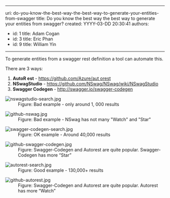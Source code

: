

---
uri: do-you-know-the-best-way-the-best-way-to-generate-your-entities-from-swagger
title: Do you know the best way the best way to generate your entities from swagger?
created: YYYY-03-DD 20:30:41
authors:
  - id: 1
    title: Adam Cogan
  - id: 3
    title: Eric Phan
  - id: 9
    title: William Yin
---




<span class='intro'> <p>To generate entities from a&#160;swagger rest definition a tool can automate this. <br></p><p>There are 3 ways&#58; <br></p> </span>

<ol><li> 
      <b>AutoR est</b> -&#160;<a href="https&#58;//github.com/Azure/autorest" target="_blank">https&#58;//github.com/Azure/aut orest</a><br></li><li> 
      <b>NSwagStudio</b> -&#160;<a href="https&#58;//github.com/NSwag/NSwag/wiki/NSwagStudio" target="_blank">https&#58;//github.com/NSwag/NSwag/wiki/NSwagStudio</a><br></li><li>
      <b>Swagger&#160;Codegen</b> -&#160;<a href="http&#58;//swagger.io/swagger-codegen">http&#58;//swagger.io/swagger-codegen</a>​<br></li></ol><dl class="badImage"><dt> <img src="/PublishingImages/nswagstudio-search.jpg" alt="nswagstudio-search.jpg" /> </dt><dd>Figure&#58; Bad example - only around 1, 000 results <br></dd></dl><dl class="badImage"><dt> <img src="/PublishingImages/github-nswag.jpg" alt="github-nswag.jpg" /> </dt><dd>Figure&#58; Bad example - NSwag has&#160;not many &quot;Watch&quot; and &quot;Star&quot;<br></dd></dl><dl class="image"><dt> <img src="/PublishingImages/swagger-codegen-search.jpg" alt="swagger-codegen-search.jpg" /></dt><dd>Figure&#58; OK example - Around 40,000 results<br></dd></dl><dl class="image"><dt> <img src="/PublishingImages/github-swagger-codegen.jpg" alt="github-swagger-codegen.jpg" style="margin&#58;0px;" /></dt><dd>Figure&#58; Swagger-Codegen and Autorest are quite popular. Swagger-Codegen has more “Star”&#160;<br></dd></dl><dl class="goodImage"><dt> <img src="/PublishingImages/autorest-search.jpg" alt="autorest-search.jpg" /> </dt><dd>Figure&#58; Good example - 130,000+ results</dd></dl><dl class="goodImage"><dt><img src="/PublishingImages/github-autorest.jpg" alt="github-autorest.jpg" style="margin&#58;0px;" /><br></dt><dd>Figure&#58;&#160;Swagger-Codegen and Autorest are quite popular. Autorest has more “Watch”<br></dd></dl>


